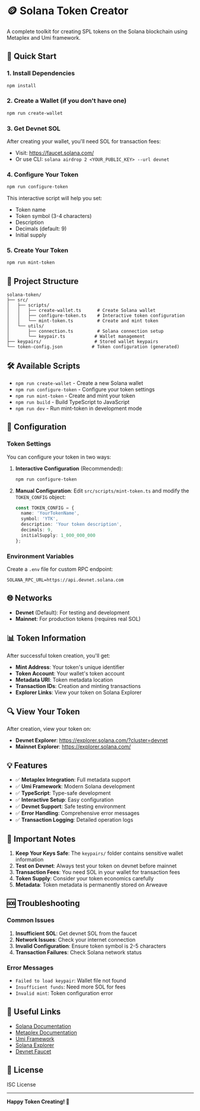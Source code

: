# 🪙 Solana Token Creator

A complete toolkit for creating SPL tokens on the Solana blockchain using Metaplex and Umi framework.

## 🚀 Quick Start

### 1. Install Dependencies
```bash
npm install
```

### 2. Create a Wallet (if you don't have one)
```bash
npm run create-wallet
```

### 3. Get Devnet SOL
After creating your wallet, you'll need SOL for transaction fees:
- Visit: https://faucet.solana.com/
- Or use CLI: `solana airdrop 2 <YOUR_PUBLIC_KEY> --url devnet`

### 4. Configure Your Token
```bash
npm run configure-token
```
This interactive script will help you set:
- Token name
- Token symbol (3-4 characters)
- Description
- Decimals (default: 9)
- Initial supply

### 5. Create Your Token
```bash
npm run mint-token
```

## 📁 Project Structure

```
solana-token/
├── src/
│   ├── scripts/
│   │   ├── create-wallet.ts      # Create Solana wallet
│   │   ├── configure-token.ts    # Interactive token configuration
│   │   └── mint-token.ts         # Create and mint token
│   └── utils/
│       ├── connection.ts         # Solana connection setup
│       └── keypair.ts           # Wallet management
├── keypairs/                    # Stored wallet keypairs
└── token-config.json           # Token configuration (generated)
```

## 🛠️ Available Scripts

- `npm run create-wallet` - Create a new Solana wallet
- `npm run configure-token` - Configure your token settings
- `npm run mint-token` - Create and mint your token
- `npm run build` - Build TypeScript to JavaScript
- `npm run dev` - Run mint-token in development mode

## 🔧 Configuration

### Token Settings
You can configure your token in two ways:

1. **Interactive Configuration** (Recommended):
   ```bash
   npm run configure-token
   ```

2. **Manual Configuration**:
   Edit `src/scripts/mint-token.ts` and modify the `TOKEN_CONFIG` object:
   ```typescript
   const TOKEN_CONFIG = {
     name: 'YourTokenName',
     symbol: 'YTK',
     description: 'Your token description',
     decimals: 9,
     initialSupply: 1_000_000_000
   };
   ```

### Environment Variables
Create a `.env` file for custom RPC endpoint:
```env
SOLANA_RPC_URL=https://api.devnet.solana.com
```

## 🌐 Networks

- **Devnet** (Default): For testing and development
- **Mainnet**: For production tokens (requires real SOL)

## 📊 Token Information

After successful token creation, you'll get:
- **Mint Address**: Your token's unique identifier
- **Token Account**: Your wallet's token account
- **Metadata URI**: Token metadata location
- **Transaction IDs**: Creation and minting transactions
- **Explorer Links**: View your token on Solana Explorer

## 🔍 View Your Token

After creation, view your token on:
- **Devnet Explorer**: https://explorer.solana.com/?cluster=devnet
- **Mainnet Explorer**: https://explorer.solana.com/

## 💡 Features

- ✅ **Metaplex Integration**: Full metadata support
- ✅ **Umi Framework**: Modern Solana development
- ✅ **TypeScript**: Type-safe development
- ✅ **Interactive Setup**: Easy configuration
- ✅ **Devnet Support**: Safe testing environment
- ✅ **Error Handling**: Comprehensive error messages
- ✅ **Transaction Logging**: Detailed operation logs

## 🚨 Important Notes

1. **Keep Your Keys Safe**: The `keypairs/` folder contains sensitive wallet information
2. **Test on Devnet**: Always test your token on devnet before mainnet
3. **Transaction Fees**: You need SOL in your wallet for transaction fees
4. **Token Supply**: Consider your token economics carefully
5. **Metadata**: Token metadata is permanently stored on Arweave

## 🆘 Troubleshooting

### Common Issues

1. **Insufficient SOL**: Get devnet SOL from the faucet
2. **Network Issues**: Check your internet connection
3. **Invalid Configuration**: Ensure token symbol is 2-5 characters
4. **Transaction Failures**: Check Solana network status

### Error Messages

- `Failed to load keypair`: Wallet file not found
- `Insufficient funds`: Need more SOL for fees
- `Invalid mint`: Token configuration error

## 🔗 Useful Links

- [Solana Documentation](https://docs.solana.com/)
- [Metaplex Documentation](https://docs.metaplex.com/)
- [Umi Framework](https://umi.xyz/)
- [Solana Explorer](https://explorer.solana.com/)
- [Devnet Faucet](https://faucet.solana.com/)

## 📄 License

ISC License

---

**Happy Token Creating! 🎉** 